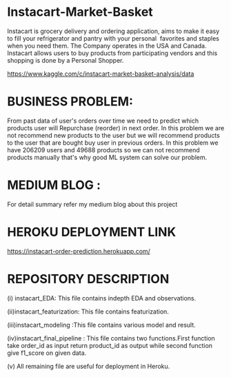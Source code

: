 # Instacart-Market-Basket
Instacart is grocery delivery and ordering application, aims to make it easy to fill your refrigerator and pantry with your personal  favorites and staples when you need them. The Company operates in the USA and Canada. Instacart allows users to buy products from participating vendors and this shopping is done by a Personal Shopper.

https://www.kaggle.com/c/instacart-market-basket-analysis/data

# BUSINESS PROBLEM:
From past data of user's orders over time we need to predict which products user will Repurchase (reorder) in next order. In this problem we are not recommend new products to the user but we will recommend products to the user that are bought buy user in previous orders. In this problem we have 206209 users and 49688 products so we can not recommend products manually that's why good ML system can solve our problem.

# MEDIUM BLOG :

For detail summary  refer my  medium blog about this project

# HEROKU DEPLOYMENT LINK

https://instacart-order-prediction.herokuapp.com/

# REPOSITORY DESCRIPTION

(i) instacart_EDA: This file contains indepth EDA and observations.

(ii)instacart_featurization: This file contains featurization.

(iii)instacart_modeling :This file contains various model and result.

(iv)instacart_final_pipeline : This file contains two functions.First function take order_id as input return product_id as output while second function give f1_score on  given data.

(v) All remaining file are useful for deployment in Heroku.


